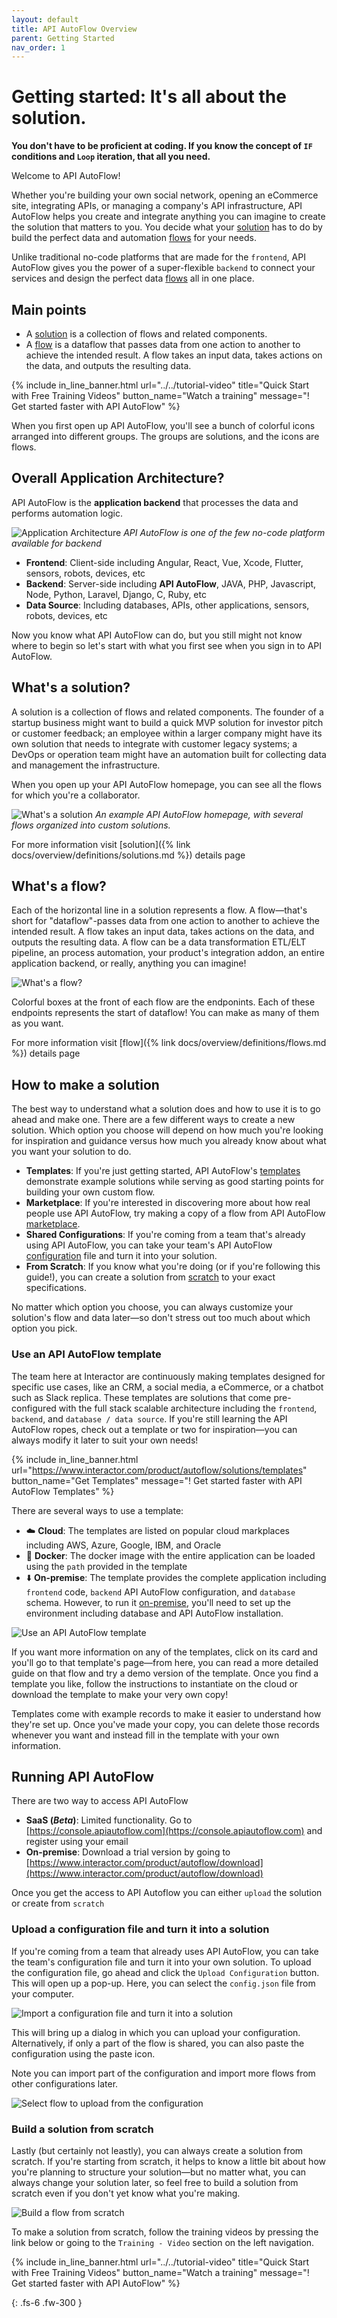 ```yaml
---
layout: default
title: API AutoFlow Overview
parent: Getting Started
nav_order: 1
---
```

# Getting started: It's all about the solution.

**You don't have to be proficient at coding. If you know the concept of `IF` conditions and `Loop` iteration, that all you need.**

Welcome to API AutoFlow!

Whether you're building your own social network, opening an eCommerce site, integrating APIs, or managing a company's API infrastructure, API AutoFlow helps you create and integrate anything you can imagine to create the solution that matters to you. You decide what your [solution](#whats-a-solution) has to do by build the perfect data and automation [flows](#whats-a-flow) for your needs.

Unlike traditional no-code platforms that are made for the `frontend`, API AutoFlow gives you the power of a super-flexible `backend` to connect your services and design the perfect data [flows](#whats-a-flow) all in one place.

## Main points
* A [solution](#whats-a-solution) is a collection of flows and related components.
* A [flow](#whats-a-flow) is a dataflow that passes data from one action to another to achieve the intended result. A flow takes an input data, takes actions on the data, and outputs the resulting data.

{% include in_line_banner.html url="../../tutorial-video" title="Quick Start with Free Training Videos" button_name="Watch a training" message="! Get started faster with API AutoFlow" %}

When you first open up API AutoFlow, you'll see a bunch of colorful icons arranged into different groups. The groups are solutions, and the icons are flows.

## Overall Application Architecture?
API AutoFlow is the **application backend** that processes the data and performs automation logic.

![Application Architecture](/assets/images/getting-started-index-application-architecture.jpg)
_API AutoFlow is one of the few no-code platform available for backend_

* **Frontend**: Client-side including Angular, React, Vue, Xcode, Flutter, sensors, robots, devices, etc
* **Backend**: Server-side including **API AutoFlow**, JAVA, PHP, Javascript, Node, Python, Laravel, Django, C, Ruby, etc
* **Data Source**: Including databases, APIs, other applications, sensors, robots, devices, etc

Now you know what API AutoFlow can do, but you still might not know where to begin so let's start with what you first see when you sign in to API AutoFlow.

## What's a solution?
A solution is a collection of flows and related components. The founder of a startup business might want to build a quick MVP solution for investor pitch or customer feedback; an employee within a larger company might have its own solution that needs to integrate with customer legacy systems; a DevOps or operation team might have an automation built for collecting data and management the infrastructure.

When you open up your API AutoFlow homepage, you can see all the flows for which you're a collaborator.

![What's a solution](/assets/images/getting-started-index-solution.png)
_An example API AutoFlow homepage, with several flows organized into custom solutions._


For more information visit [solution]({% link docs/overview/definitions/solutions.md %}) details page


## What's a flow?
Each of the horizontal line in a solution represents a flow. A flow—that's short for "dataflow"-passes data from one action to another to achieve the intended result. A flow takes an input data, takes actions on the data, and outputs the resulting data. A flow can be a data transformation ETL/ELT pipeline, an process automation, your product's integration addon, an entire application backend, or really, anything you can imagine!

![What's a flow?](/assets/images/getting-started-index-flow.png)

Colorful boxes at the front of each flow are the endponints. Each of these endpoints represents the start of dataflow! You can make as many of them as you want.

For more information visit [flow]({% link docs/overview/definitions/flows.md %}) details page

## How to make a solution
The best way to understand what a solution does and how to use it is to go ahead and make one. There are a few different ways to create a new solution. Which option you choose will depend on how much you're looking for inspiration and guidance versus how much you already know about what you want your solution to do.

* **Templates**: If you're just getting started, API AutoFlow's [templates](#use-an-api-autoflow-template) demonstrate example solutions while serving as good starting points for building your own custom flow.
* **Marketplace**: If you're interested in discovering more about how real people use API AutoFlow, try making a copy of a flow from API AutoFlow [marketplace](#explore-api-autoflow-marketplace).
* **Shared Configurations**: If you're coming from a team that's already using API AutoFlow, you can take your team's API AutoFlow [configuration](#import-a-configuration-file-and-turn-it-into-a-solution) file and turn it into your solution.
* **From Scratch**: If you know what you're doing (or if you're following this guide!), you can create a solution from [scratch](#build-a-flow-from-scratch) to your exact specifications.

No matter which option you choose, you can always customize your solution's flow and data later—so don't stress out too much about which option you pick.

### Use an API AutoFlow template

<!-- <div>
  <a href="" style="width: 200px; height: 150px; border: 1px solid grey; margin: 2px; padding: 2px 5px; display: inline-block; text-align">
    <div style="height: 100%; width: 30px; display: inline-block; vertical-align: top">
      <img src="/assets/images/getting-started-index-solution.png" style="width:25px"/>
    </div>
    <div style="height: 100%; display: inline-block; color: grey">
      <div style="font-size:1.3em; font-weight: 500">To Do App</div>
      <div>asdf</div>
      <div><span>no-code</span></div>
    </div>
  </a>
  <a href="" style="width: 200px; height: 150px; border: 1px solid grey; margin: 2px; padding: 2px 5px; display: inline-block; text-align">
    <div style="height: 100%; width: 30px; display: inline-block; vertical-align: top">
      <img src="/assets/images/getting-started-index-solution.png" style="width:25px"/>
    </div>
    <div style="height: 100%; display: inline-block; color: grey">
      <div style="font-size:1.3em; font-weight: 500">To Do App</div>
      <div>asdf</div>
      <div><span>no-code</span></div>
    </div>
  </a>
</div> -->

The team here at Interactor are continuously making templates designed for specific use cases, like an CRM, a social media, a eCommerce, or a chatbot such as Slack replica. These templates are solutions that come pre-configured with the full stack scalable architecture including the `frontend`, `backend`, and `database / data source`. If you're still learning the API AutoFlow ropes, check out a template or two for inspiration—you can always modify it later to suit your own needs!

{% include in_line_banner.html url="https://www.interactor.com/product/autoflow/solutions/templates" button_name="Get Templates" message="! Get started faster with API AutoFlow Templates" %}

There are several ways to use a template:

* :cloud: **Cloud**: The templates are listed on popular cloud markplaces including AWS, Azure, Google, IBM, and Oracle
* :whale: **Docker**: The docker image with the entire application can be loaded using the `path` provided in the template
* :arrow_down: **On-premise**: The template provides the complete application including `frontend` code, `backend` API AutoFlow configuration, and `database` schema.  However, to run it [on-premise](#running-your-own-api-autoflow), you'll need to set up the environment including database and API AutoFlow installation.

![Use an API AutoFlow template](/assets/images/getting-started-index-template.png)

If you want more information on any of the templates, click on its card and you'll go to that template's page—from here, you can read a more detailed guide on that flow and try a demo version of the template. Once you find a template you like, follow the instructions to instantiate on the cloud or download the template to make your very own copy!

Templates come with example records to make it easier to understand how they're set up. Once you've made your copy, you can delete those records whenever you want and instead fill in the template with your own information.

<!-- ### Explore API AutoFlow Marketplace
API AutoFlow enthusiasts from all over have made their own solutions, flows, and decided to share those flows with the rest of the world by publishing them on API AutoFlow Marketplace! Try browsing through API AutoFlow Marketplace for ideas and if you're feeling inspired, you make a copy of any solution on API AutoFlow Marketplace and customize it for your own needs.

To get to API AutoFlow Marketplace, click on the Marketplace at the top of the Interactor.com website or search for Github repository with the topic **apiautoflow** [https://github.com/topics/apiautoflow](https://github.com/topics/apiautoflow).

![Explore API AutoFlow Marketplace](/assets/images/getting-started-index-marketplace.png)

From the Marketplace page, you can type in search terms or left pane sort to look for relevant flows or click through the different categories on the side.

To find out more about a flow, go ahead and click on one of the flow cards. This will bring you to that flow's guide page, where the creator can explain the story behind the flow and how to use it.

If someone's made a flow that you want to make a copy of, click the clone flow button to make your very own copy! (And maybe give the creator a ❤️ on their flow, if you're feeling so inclined.)

Marketplace flows might or might not come prefilled with information. Once you've made your copy, you can delete any preexisting content whenever you want and instead fill in the template with your own information. And perhaps one day—maybe after finishing this guide—you'll be the one publishing your flows on API AutoFlow Marketplace for other users to copy on the Github. -->

## Running API AutoFlow
There are two way to access API AutoFlow

* **SaaS (*Beta*)**: Limited functionality.  Go to [https://console.apiautoflow.com](https://console.apiautoflow.com) and register using your email
* **On-premise**: Download a trial version by going to [https://www.interactor.com/product/autoflow/download](https://www.interactor.com/product/autoflow/download)

Once you get the access to API Autoflow you can either `upload` the solution or create from `scratch`

### Upload a configuration file and turn it into a solution
If you're coming from a team that already uses API AutoFlow, you can take the team's configuration file and turn it into your own solution. To upload the configuration file, go ahead and click the `Upload Configuration` button. This will open up a pop-up. Here, you can select the `config.json` file from your computer.

![Import a configuration file and turn it into a solution](/assets/images/getting-started-index-config.png)

This will bring up a dialog in which you can upload your configuration. Alternatively, if only a part of the flow is shared, you can also paste the configuration using the paste icon.

Note you can import part of the configuration and import more flows from other configurations later.

![Select flow to upload from the configuration ](/assets/images/getting-started-index-config-upload-select.png)

### Build a solution from scratch
Lastly (but certainly not leastly), you can always create a solution from scratch. If you're starting from scratch, it helps to know a little bit about how you're planning to structure your solution—but no matter what, you can always change your solution later, so feel free to build a solution from scratch even if you don't yet know what you're making.

![Build a flow from scratch](/assets/images/getting-started-index-scratch.png)

To make a solution from scratch, follow the training videos by pressing the link below or going to the `Training - Video` section on the left navigation.

{% include in_line_banner.html url="../../tutorial-video" title="Quick Start with Free Training Videos" button_name="Watch a training" message="! Get started faster with API AutoFlow" %}

{: .fs-6 .fw-300 }